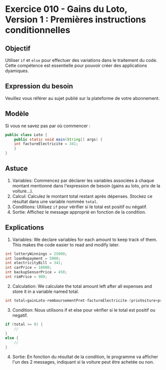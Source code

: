 # Exercice 010 - Gains du Loto, Version 1 : Premières instructions conditionnelles

## Objectif
Utiliser `if` et `else` pour effectuer des variations dans le traitement du code. Cette compétence est essentielle pour pouvoir créer des applications dyamiques.

## Expression du besoin
Veuillez vous référer au sujet publié sur la plateforme de votre abonnement.

## Modèle
Si vous ne savez pas par où commencer :

```java
public class Loto {
    public static void main(String[] args) {
    int factureElectricite = 341;
    }
}
```

## Astuce
1. Variables: Commencez par déclarer les variables associées à chaque montant mentionné dans l'expression de besoin (gains au loto, prix de la voiture...).
2. Calcul: Calculez le montant total restant après dépenses. Stockez ce résultat dans une variable nommée `total`.
3. Conditions: Utilisez `if` pour vérifier si le total est positif ou négatif.
4. Sortie: Affichez le message approprié en fonction de la condition.

## Explications
1. Variables: We declare variables for each amount to keep track of them. This makes the code easier to read and modify later.

```java
int lotteryWinnings = 25000;
int loanRepayment = 5000;
int electricityBill = 341;
int carPrice = 18000;
int backupSensorPrice = 450;
int rimPrice = 900;
```

2. Calculation: We calculate the total amount left after all expenses and store it in a variable named total.

```java
int total=gainLoto-remboursementPret-factureElectricite-(prixVoiture+prixJantes+prixRadarRecul);
```

3. Condition: Nous utilisons if et else pour vérifier si le total est positif ou negatif.

```java
if (total >= 0) {
    //
}
else {
    //
}
```

4. Sortie: En fonction du résultat de la condition, le programme va afficher l'un des 2 messages, indiquant si la voiture peut être achetée ou non.